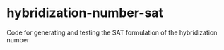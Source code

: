 # hybridization-number-sat
Code for generating and testing the SAT formulation of the hybridization number
